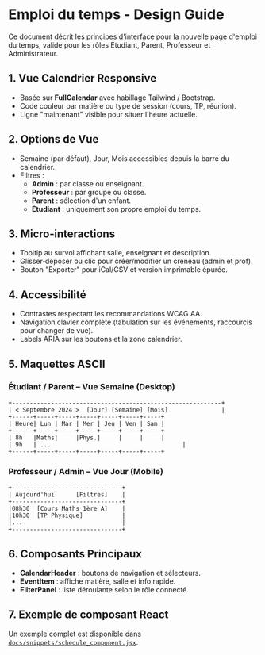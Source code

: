 # Emploi du temps - Design Guide

Ce document décrit les principes d'interface pour la nouvelle page d'emploi du temps, valide pour les rôles Étudiant, Parent, Professeur et Administrateur.

## 1. Vue Calendrier Responsive
- Basée sur **FullCalendar** avec habillage Tailwind / Bootstrap.
- Code couleur par matière ou type de session (cours, TP, réunion).
- Ligne "maintenant" visible pour situer l'heure actuelle.

## 2. Options de Vue
- Semaine (par défaut), Jour, Mois accessibles depuis la barre du calendrier.
- Filtres :
  - **Admin** : par classe ou enseignant.
  - **Professeur** : par groupe ou classe.
  - **Parent** : sélection d'un enfant.
  - **Étudiant** : uniquement son propre emploi du temps.

## 3. Micro‑interactions
- Tooltip au survol affichant salle, enseignant et description.
- Glisser‑déposer ou clic pour créer/modifier un créneau (admin et prof).
- Bouton "Exporter" pour iCal/CSV et version imprimable épurée.

## 4. Accessibilité
- Contrastes respectant les recommandations WCAG AA.
- Navigation clavier complète (tabulation sur les événements, raccourcis pour changer de vue).
- Labels ARIA sur les boutons et la zone calendrier.

## 5. Maquettes ASCII

### Étudiant / Parent – Vue Semaine (Desktop)
```
+-----------------------------------------------------------+
| < Septembre 2024 >  [Jour] [Semaine] [Mois]               |
+------+-----+-----+-----+-----+-----+-----+
| Heure| Lun | Mar | Mer | Jeu | Ven | Sam |
+------+-----+-----+-----+-----+-----+-----+
| 8h   |Maths|     |Phys.|     |     |     |
| 9h   | ...                                     |
+------+-----+-----+-----+-----+-----+-----+
```

### Professeur / Admin – Vue Jour (Mobile)
```
+-------------------------------+
| Aujourd'hui      [Filtres]    |
+-------------------------------+
|08h30  [Cours Maths 1ère A]    |
|10h30  [TP Physique]           |
|...                            |
+-------------------------------+
```

## 6. Composants Principaux
- **CalendarHeader** : boutons de navigation et sélecteurs.
- **EventItem** : affiche matière, salle et info rapide.
- **FilterPanel** : liste déroulante selon le rôle connecté.

## 7. Exemple de composant React
Un exemple complet est disponible dans [`docs/snippets/schedule_component.jsx`](snippets/schedule_component.jsx).
